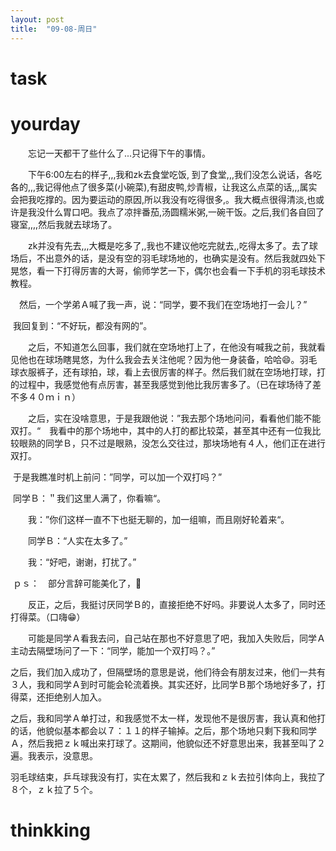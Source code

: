 ```yaml
---
layout: post
title:  "09-08-周日"
---
```


# task





 

# yourday



　　忘记一天都干了些什么了...只记得下午的事情。

　　下午6:00左右的样子,,,我和zk去食堂吃饭, 到了食堂,,,我们没怎么说话，各吃各的,,,我记得他点了很多菜(小碗菜),有甜皮鸭,炒青椒，让我这么点菜的话,,,属实会把我吃撑的。因为要运动的原因,所以我没有吃得很多,。我大概点很得清淡,也或许是我没什么胃口吧。我点了凉拌番茄,汤圆糯米粥,一碗干饭。之后,我们各自回了寝室,,,,然后我就去球场了。

　　zk并没有先去,,,大概是吃多了,,我也不建议他吃完就去,,吃得太多了。去了球场后，不出意外的话，是没有空的羽毛球场地的，也确实是没有。然后我就四处下晃悠，看一下打得厉害的大哥，偷师学艺一下，偶尔也会看一下手机的羽毛球技术教程。

​	　然后，一个学弟Ａ喊了我一声，说：“同学，要不我们在空场地打一会儿？”　

​		我回复到：“不好玩，都没有网的”。

　　之后，不知道怎么回事，我们就在空场地打上了，在他没有喊我之前，我就看见他也在球场瞎晃悠，为什么我会去关注他呢？因为他一身装备，哈哈😄。羽毛球衣服裤子，还有球拍，球，看上去很厉害的样子。然后我们就在空场地打球，打的过程中，我感觉他有点厉害，甚至我感觉到他比我厉害多了。（已在球场待了差不多４０ｍｉｎ）

　　之后，实在没啥意思，于是我跟他说：”我去那个场地问问，看看他们能不能双打。“　我看中的那个场地中，其中的人打的都比较菜，甚至其中还有一位我比较眼熟的同学Ｂ，只不过是眼熟，没怎么交往过，那块场地有４人，他们正在进行双打。

​		于是我瞧准时机上前问：”同学，可以加一个双打吗？”

​		同学Ｂ：＂我们这里人满了，你看嘛“。

　　我：”你们这样一直不下也挺无聊的，加一组嘛，而且刚好轮着来“。

　　同学Ｂ：“人实在太多了。”

　　我：“好吧，谢谢，打扰了。”

​		ｐｓ：　部分言辞可能美化了，🤭

　　反正，之后，我挺讨厌同学Ｂ的，直接拒绝不好吗。非要说人太多了，同时还打得菜。（口嗨😁）

　　可能是同学Ａ看我去问，自己站在那也不好意思了吧，我加入失败后，同学Ａ主动去隔壁场问了一下：“同学，能加一个双打吗？。”

之后，我们加入成功了，但隔壁场的意思是说，他们待会有朋友过来，他们一共有３人，我和同学Ａ到时可能会轮流着换。其实还好，比同学Ｂ那个场地好多了，打得菜，还拒绝别人加入。

​		之后，我和同学Ａ单打过，和我感觉不太一样，发现他不是很厉害，我认真和他打的话，他貌似基本都会以７：１１的样子输掉。之后，那个场地只剩下我和同学Ａ，然后我把ｚｋ喊出来打球了。这期间，他貌似还不好意思出来，我甚至叫了２遍。我表示，没意思。

​		羽毛球结束，乒乓球我没有打，实在太累了，然后我和ｚｋ去拉引体向上，我拉了８个，ｚｋ拉了５个。

# thinkking



